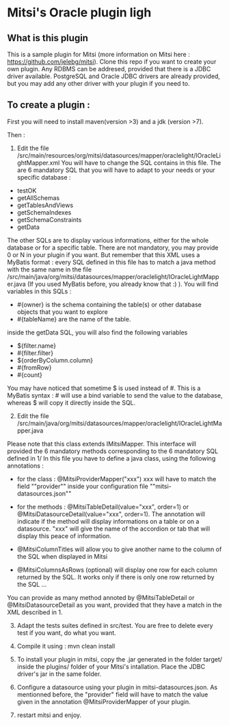# Mitsi's Oracle plugin ligh

## What is this plugin

This is a sample plugin for Mitsi (more information on Mitsi here : https://github.com/jelebg/mitsi).
Clone this repo if you want to create your own plugin.
Any RDBMS can be addresed, provided that there is a JDBC driver available. PostgreSQL and Oracle JDBC drivers are already provided, but you may add any other driver with your plugin if you need to.

## To create a plugin :

First you will need to install maven(version >3) and a jdk (version >7).

Then :

1. Edit the file /src/main/resources/org/mitsi/datasources/mapper/oraclelight/IOracleLightMapper.xml
You will have to change the SQL contains in this file. The are 6 mandatory SQL that you will have to adapt to your needs or your specific database :
* testOK
* getAllSchemas
* getTablesAndViews
* getSchemaIndexes
* getSchemaConstraints
* getData

The other SQLs are to display various informations, either for the whole database or for a specific table. There are not mandatory, you may provide 0 or N in your plugin if you want. But remember that this XML uses a MyBatis format : every SQL defined in this file has to match a java method with the same name in the file /src/main/java/org/mitsi/datasources/mapper/oraclelight/IOracleLightMapper.java (If you used MyBatis before, you already know that :) ).
You will find variables in this SQLs :
* #{owner} is the schema containing the table(s) or other database objects that you want to explore
* #{tableName} are the name of the table. 

inside the getData SQL, you will also find the following variables
* ${filter.name}
* #{filter.filter}
* ${orderByColumn.column}
* #{fromRow}
* #{count}

You may have noticed that sometime $ is used instead of #. This is a MyBatis syntax : # will use a bind variable to send the value to the database, whereas $ will copy it directly inside the SQL.

2. Edit the file /src/main/java/org/mitsi/datasources/mapper/oraclelight/IOracleLightMapper.java

Please note that this class extends IMitsiMapper. This interface will provided the 6 mandatory methods corresponding to the 6 mandatory SQL defined in 1/
In this file you have to define a java class, using the following annotations :

* for the class : @MitsiProviderMapper("xxx") 
xxx will have to match the field ""provider"" inside your configuration file ""mitsi-datasources.json""

* for the methods :
@MitsiTableDetail(value="xxx", order=1) or @MitsiDatasourceDetail(value="xxx", order=1).
The annotation will indicate if the method will display informations on a table or on a datasource.
"xxx" will give the name of the accordion or tab that will display this peace of information.

* @MitsiColumnTitles will allow you to give another name to the column of the SQL when displayed in Mitsi

* @MitsiColumnsAsRows (optional) will display one row for each column returned by the SQL. It works only if there is only one row returned by the SQL ...

You can provide as many method annoted by @MitsiTableDetail or @MitsiDatasourceDetail as you want, provided that they have a match in the XML described in 1.

3. Adapt the tests suites defined in src/test. You are free to delete every test if you want, do what you want.

4. Compile it using :
mvn clean install

5. To install your plugin in mitsi, copy the .jar generated in the folder target/ inside the plugins/ folder of your Mitsi's intallation. Place the JDBC driver's jar in the same folder.

6. Configure a datasource using your plugin in mitsi-datasources.json. As mentionned before, the "provider" field will have to match the value given in the annotation @MitsiProviderMapper of your plugin.

7. restart mitsi and enjoy.




